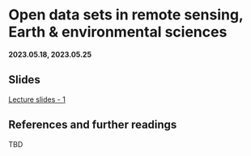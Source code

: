 # Open data sets in remote sensing, Earth & environmental sciences

**2023.05.18, 2023.05.25**

## Slides

[Lecture slides - 1](https://docs.google.com/presentation/d/1LxJ76-DYbYCnXRkzhyjxhiNMvLp1vPnxmpGOn7fvxm4/edit?usp=sharing)

## References and further readings

TBD
